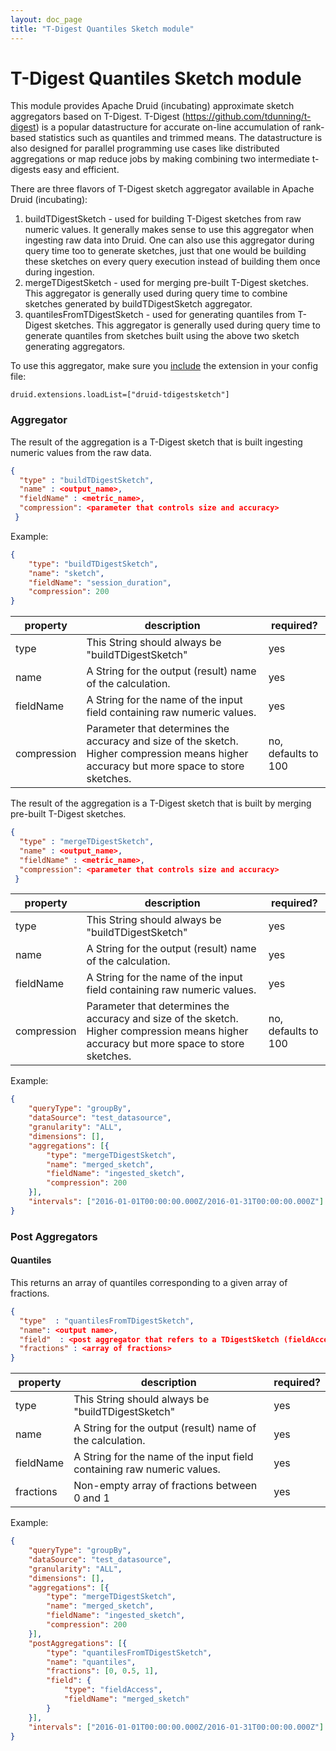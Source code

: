 ```yaml
---
layout: doc_page
title: "T-Digest Quantiles Sketch module"
---
```


<!--
  ~ Licensed to the Apache Software Foundation (ASF) under one
  ~ or more contributor license agreements.  See the NOTICE file
  ~ distributed with this work for additional information
  ~ regarding copyright ownership.  The ASF licenses this file
  ~ to you under the Apache License, Version 2.0 (the
  ~ "License"); you may not use this file except in compliance
  ~ with the License.  You may obtain a copy of the License at
  ~
  ~   http://www.apache.org/licenses/LICENSE-2.0
  ~
  ~ Unless required by applicable law or agreed to in writing,
  ~ software distributed under the License is distributed on an
  ~ "AS IS" BASIS, WITHOUT WARRANTIES OR CONDITIONS OF ANY
  ~ KIND, either express or implied.  See the License for the
  ~ specific language governing permissions and limitations
  ~ under the License.
  -->

# T-Digest Quantiles Sketch module

This module provides Apache Druid (incubating) approximate sketch aggregators based on T-Digest.
T-Digest (https://github.com/tdunning/t-digest) is a popular datastructure for accurate on-line accumulation of
rank-based statistics such as quantiles and trimmed means.
The datastructure is also designed for parallel programming use cases like distributed aggregations or map reduce jobs by making combining two intermediate t-digests easy and efficient.

There are three flavors of T-Digest sketch aggregator available in Apache Druid (incubating):

1. buildTDigestSketch - used for building T-Digest sketches from raw numeric values. It generally makes sense to
use this aggregator when ingesting raw data into Druid. One can also use this aggregator during query time too to
generate sketches, just that one would be building these sketches on every query execution instead of building them
once during ingestion.
2. mergeTDigestSketch - used for merging pre-built T-Digest sketches. This aggregator is generally used during
query time to combine sketches generated by buildTDigestSketch aggregator.
3. quantilesFromTDigestSketch - used for generating quantiles from T-Digest sketches. This aggregator is generally used
during query time to generate quantiles from sketches built using the above two sketch generating aggregators.

To use this aggregator, make sure you [include](../../operations/including-extensions.html) the extension in your config file:

```
druid.extensions.loadList=["druid-tdigestsketch"]
```

### Aggregator

The result of the aggregation is a T-Digest sketch that is built ingesting numeric values from the raw data.

```json
{
  "type" : "buildTDigestSketch",
  "name" : <output_name>,
  "fieldName" : <metric_name>,
  "compression": <parameter that controls size and accuracy>
 }
```
Example:
```json
{
	"type": "buildTDigestSketch",
	"name": "sketch",
	"fieldName": "session_duration",
	"compression": 200
}
```

|property|description|required?|
|--------|-----------|---------|
|type|This String should always be "buildTDigestSketch"|yes|
|name|A String for the output (result) name of the calculation.|yes|
|fieldName|A String for the name of the input field containing raw numeric values.|yes|
|compression|Parameter that determines the accuracy and size of the sketch. Higher compression means higher accuracy but more space to store sketches.|no, defaults to 100|


The result of the aggregation is a T-Digest sketch that is built by merging pre-built T-Digest sketches.

```json
{
  "type" : "mergeTDigestSketch",
  "name" : <output_name>,
  "fieldName" : <metric_name>,
  "compression": <parameter that controls size and accuracy>
 }
```

|property|description|required?|
|--------|-----------|---------|
|type|This String should always be "buildTDigestSketch"|yes|
|name|A String for the output (result) name of the calculation.|yes|
|fieldName|A String for the name of the input field containing raw numeric values.|yes|
|compression|Parameter that determines the accuracy and size of the sketch. Higher compression means higher accuracy but more space to store sketches.|no, defaults to 100|

Example:
```json
{
	"queryType": "groupBy",
	"dataSource": "test_datasource",
	"granularity": "ALL",
	"dimensions": [],
	"aggregations": [{
		"type": "mergeTDigestSketch",
		"name": "merged_sketch",
		"fieldName": "ingested_sketch",
		"compression": 200
	}],
	"intervals": ["2016-01-01T00:00:00.000Z/2016-01-31T00:00:00.000Z"]
}
```
### Post Aggregators

#### Quantiles

This returns an array of quantiles corresponding to a given array of fractions.

```json
{
  "type"  : "quantilesFromTDigestSketch",
  "name": <output name>,
  "field"  : <post aggregator that refers to a TDigestSketch (fieldAccess or another post aggregator)>,
  "fractions" : <array of fractions>
}
```

|property|description|required?|
|--------|-----------|---------|
|type|This String should always be "buildTDigestSketch"|yes|
|name|A String for the output (result) name of the calculation.|yes|
|fieldName|A String for the name of the input field containing raw numeric values.|yes|
|fractions|Non-empty array of fractions between 0 and 1|yes|

Example:
```json
{
	"queryType": "groupBy",
	"dataSource": "test_datasource",
	"granularity": "ALL",
	"dimensions": [],
	"aggregations": [{
		"type": "mergeTDigestSketch",
		"name": "merged_sketch",
		"fieldName": "ingested_sketch",
		"compression": 200
	}],
	"postAggregations": [{
		"type": "quantilesFromTDigestSketch",
		"name": "quantiles",
		"fractions": [0, 0.5, 1],
		"field": {
			"type": "fieldAccess",
			"fieldName": "merged_sketch"
		}
	}],
	"intervals": ["2016-01-01T00:00:00.000Z/2016-01-31T00:00:00.000Z"]
}
```

